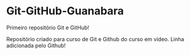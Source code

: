# Git-GitHub-Guanabara
 Primeiro repositório Git e GitHub!

 Repositório criado para curso de Git e Github do curso em vídeo.
 Linha adicionada pelo Github!
